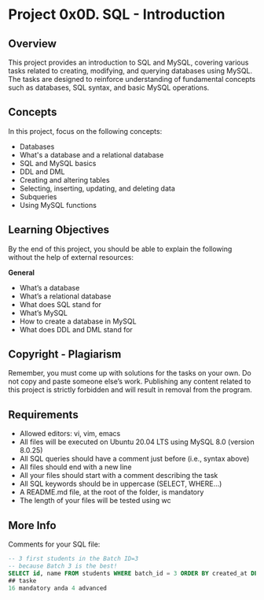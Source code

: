 # Project 0x0D. SQL - Introduction

## Overview
This project provides an introduction to SQL and MySQL, covering various tasks related to creating, modifying, and querying databases using MySQL. The tasks are designed to reinforce understanding of fundamental concepts such as databases, SQL syntax, and basic MySQL operations.

## Concepts
In this project, focus on the following concepts:
- Databases
- What's a database and a relational database
- SQL and MySQL basics
- DDL and DML
- Creating and altering tables
- Selecting, inserting, updating, and deleting data
- Subqueries
- Using MySQL functions

## Learning Objectives
By the end of this project, you should be able to explain the following without the help of external resources:

**General**
- What’s a database
- What’s a relational database
- What does SQL stand for
- What’s MySQL
- How to create a database in MySQL
- What does DDL and DML stand for

## Copyright - Plagiarism
Remember, you must come up with solutions for the tasks on your own. Do not copy and paste someone else’s work. Publishing any content related to this project is strictly forbidden and will result in removal from the program.

## Requirements
- Allowed editors: vi, vim, emacs
- All files will be executed on Ubuntu 20.04 LTS using MySQL 8.0 (version 8.0.25)
- All SQL queries should have a comment just before (i.e., syntax above)
- All files should end with a new line
- All your files should start with a comment describing the task
- All SQL keywords should be in uppercase (SELECT, WHERE…)
- A README.md file, at the root of the folder, is mandatory
- The length of your files will be tested using wc

## More Info
Comments for your SQL file:
```sql
-- 3 first students in the Batch ID=3
-- because Batch 3 is the best!
SELECT id, name FROM students WHERE batch_id = 3 ORDER BY created_at DESC LIMIT 3;
## taske
16 mandatory anda 4 advanced
